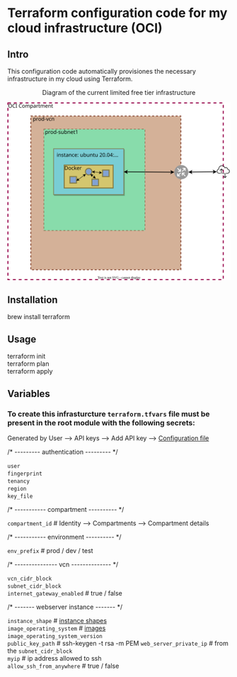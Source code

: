 # Terraform configuration code for my cloud infrastructure (OCI)

## Intro
This configuration code automatically provisiones the necessary infrastructure in my cloud using Terraform.

<!-- blank line -->

<center>
Diagram of the current limited free tier infrastructure
</center>

![Philadelphia's Magic Gardens. This place was so cool!](./Diagram.drawio.svg)
<!-- blank line -->

## Installation

brew install terraform

<!-- blank line -->

## Usage
terraform init  
terraform plan  
terraform apply  

## Variables
### To create this infrasturcture `terraform.tfvars` file must be present in the root module  with the following secrets:  


<!-- blank line --> 
Generated by User --> API keys --> Add API key --> [Configuration file](https://docs.oracle.com/en-us/iaas/Content/API/Concepts/sdkconfig.htm)

/* --------- authentication --------- */

`user`         
`fingerprint`  
`tenancy`  
`region`  
`key_file`  

/* ----------- compartment ---------- */

`compartment_id` # Identity --> Compartments --> Compartment details  

/* ----------- environment ---------- */

`env_prefix` # prod / dev / test

/* --------------- vcn -------------- */

`vcn_cidr_block`  
`subnet_cidr_block`  
`internet_gateway_enabled` # true / false   

/* ------- webserver instance ------- */

`instance_shape` # [instance shapes](https://docs.oracle.com/en-us/iaas/Content/Compute/References/computeshapes.htm)  
`image_operating_system` # [images](https://docs.oracle.com/en-us/iaas/images/)  
`image_operating_system_version`  
`public_key_path` # ssh-keygen -t rsa -m PEM
`web_server_private_ip` # from the `subnet_cidr_block`  
`myip` # ip address allowed to ssh  
`allow_ssh_from_anywhere` # true / false  